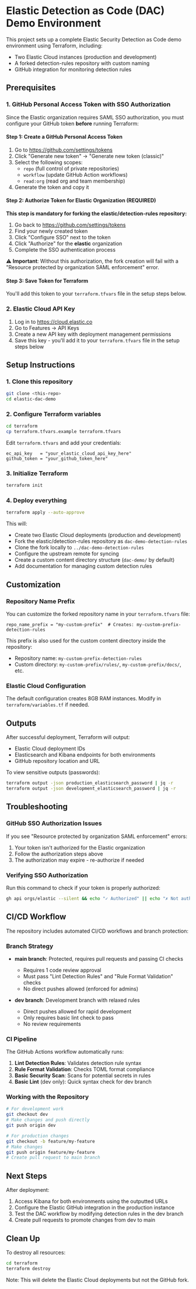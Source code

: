 # Elastic Detection as Code (DAC) Demo Environment

This project sets up a complete Elastic Security Detection as Code demo environment using Terraform, including:
- Two Elastic Cloud instances (production and development)
- A forked detection-rules repository with custom naming
- GitHub integration for monitoring detection rules

## Prerequisites

### 1. GitHub Personal Access Token with SSO Authorization

Since the Elastic organization requires SAML SSO authorization, you must configure your GitHub token **before** running Terraform:

#### Step 1: Create a GitHub Personal Access Token
1. Go to https://github.com/settings/tokens
2. Click "Generate new token" → "Generate new token (classic)"
3. Select the following scopes:
   - `repo` (full control of private repositories)
   - `workflow` (update GitHub Action workflows)
   - `read:org` (read org and team membership)
4. Generate the token and copy it

#### Step 2: Authorize Token for Elastic Organization (REQUIRED)
**This step is mandatory for forking the elastic/detection-rules repository:**
1. Go back to https://github.com/settings/tokens
2. Find your newly created token
3. Click "Configure SSO" next to the token
4. Click "Authorize" for the **elastic** organization
5. Complete the SSO authentication process

⚠️ **Important**: Without this authorization, the fork creation will fail with a "Resource protected by organization SAML enforcement" error.

#### Step 3: Save Token for Terraform
You'll add this token to your `terraform.tfvars` file in the setup steps below.

### 2. Elastic Cloud API Key
1. Log in to https://cloud.elastic.co
2. Go to Features → API Keys
3. Create a new API key with deployment management permissions
4. Save this key - you'll add it to your `terraform.tfvars` file in the setup steps below

## Setup Instructions

### 1. Clone this repository
```bash
git clone <this-repo>
cd elastic-dac-demo
```

### 2. Configure Terraform variables
```bash
cd terraform
cp terraform.tfvars.example terraform.tfvars
```
Edit `terraform.tfvars` and add your credentials:
```hcl
ec_api_key   = "your_elastic_cloud_api_key_here"
github_token = "your_github_token_here"
```

### 3. Initialize Terraform
```bash
terraform init
```

### 4. Deploy everything
```bash
terraform apply --auto-approve
```

This will:
- Create two Elastic Cloud deployments (production and development)
- Fork the elastic/detection-rules repository as `dac-demo-detection-rules`
- Clone the fork locally to `../dac-demo-detection-rules`
- Configure the upstream remote for syncing
- Create a custom content directory structure (`dac-demo/` by default)
- Add documentation for managing custom detection rules

## Customization

### Repository Name Prefix
You can customize the forked repository name in your `terraform.tfvars` file:
```hcl
repo_name_prefix = "my-custom-prefix"  # Creates: my-custom-prefix-detection-rules
```

This prefix is also used for the custom content directory inside the repository:
- Repository name: `my-custom-prefix-detection-rules`
- Custom directory: `my-custom-prefix/rules/`, `my-custom-prefix/docs/`, etc.

### Elastic Cloud Configuration
The default configuration creates 8GB RAM instances. Modify in `terraform/variables.tf` if needed.

## Outputs

After successful deployment, Terraform will output:
- Elastic Cloud deployment IDs
- Elasticsearch and Kibana endpoints for both environments
- GitHub repository location and URL

To view sensitive outputs (passwords):
```bash
terraform output -json production_elasticsearch_password | jq -r
terraform output -json development_elasticsearch_password | jq -r
```

## Troubleshooting

### GitHub SSO Authorization Issues
If you see "Resource protected by organization SAML enforcement" errors:
1. Your token isn't authorized for the Elastic organization
2. Follow the authorization steps above
3. The authorization may expire - re-authorize if needed

### Verifying SSO Authorization
Run this command to check if your token is properly authorized:
```bash
gh api orgs/elastic --silent && echo "✓ Authorized" || echo "✗ Not authorized"
```

## CI/CD Workflow

The repository includes automated CI/CD workflows and branch protection:

### Branch Strategy
- **main branch**: Protected, requires pull requests and passing CI checks
  - Requires 1 code review approval
  - Must pass "Lint Detection Rules" and "Rule Format Validation" checks
  - No direct pushes allowed (enforced for admins)
  
- **dev branch**: Development branch with relaxed rules
  - Direct pushes allowed for rapid development
  - Only requires basic lint check to pass
  - No review requirements

### CI Pipeline
The GitHub Actions workflow automatically runs:
1. **Lint Detection Rules**: Validates detection rule syntax
2. **Rule Format Validation**: Checks TOML format compliance
3. **Basic Security Scan**: Scans for potential secrets in rules
4. **Basic Lint** (dev only): Quick syntax check for dev branch

### Working with the Repository
```bash
# For development work
git checkout dev
# Make changes and push directly
git push origin dev

# For production changes
git checkout -b feature/my-feature
# Make changes
git push origin feature/my-feature
# Create pull request to main branch
```

## Next Steps

After deployment:
1. Access Kibana for both environments using the outputted URLs
2. Configure the Elastic GitHub integration in the production instance
3. Test the DAC workflow by modifying detection rules in the dev branch
4. Create pull requests to promote changes from dev to main

## Clean Up

To destroy all resources:
```bash
cd terraform
terraform destroy
```

Note: This will delete the Elastic Cloud deployments but not the GitHub fork.